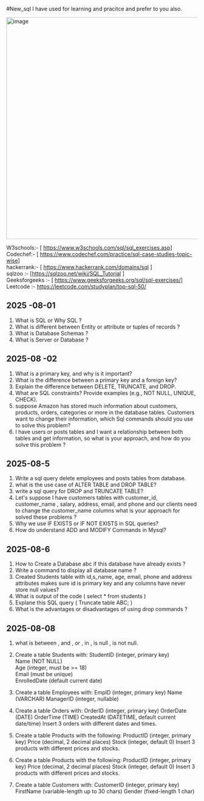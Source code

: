 #New_sql
I have used for learning and pracitce and prefer to you also.  <br>

<img width="1102" height="583" alt="image" src="https://github.com/user-attachments/assets/69e2e883-d749-4bcc-a98a-7dc0476adf6f" />

W3schools:- [ https://www.w3schools.com/sql/sql_exercises.asp] <br>
Codechef:- [ https://www.codechef.com/practice/sql-case-studies-topic-wise] <br> 
hackerrank:- [ https://www.hackerrank.com/domains/sql ] <br> 
sqlzoo  :- [https://sqlzoo.net/wiki/SQL_Tutorial ] <br> 
Geeksforgeeks :- [ https://www.geeksforgeeks.org/sql/sql-exercises/] <br> 
Leetcode :- https://leetcode.com/studyplan/top-sql-50/<br> 

## 2025 -08-01 
1. What is SQL or Why SQL ? <br>
2. What is different between Entity or attribute or tuples of records ? <br>
3. What is Database Schemas ?  <br>
4. What is Server or Database ? <br>

## 2025-08 -02 
1. What is a primary key, and why is it important?
2. What is the difference between a primary key and a foreign key?
3. Explain the difference between DELETE, TRUNCATE, and DROP.
4. What are SQL constraints? Provide examples (e.g., NOT NULL, UNIQUE, CHECK).
5. suppose Amazon has stored much information about customers, products, orders, categories or more in the database tables. Customers want to change their information, which Sql commands should you use to solve this problem?
6. I have users or posts tables and I want a relationship between both tables and get information, so what is your approach, and how do you solve this problem ?

## 2025-08-5
1. Write a sql query delete employees and posts tables from database.
2. what is the use case of ALTER TABLE and DROP TABLE?
3. write a sql query for DROP and TRUNCATE TABLE?
4. Let's suppose I have customers tables with customer_id, customer_name , salary, address, email, and phone and our clients need to change the customer_name columns what is your approach for solved these problems ?
5. Why we use  IF EXISTS or IF NOT EXISTS in SQL queries?
6. How do understand ADD and MODIFY Commands in Mysql?

## 2025-08-6
1. How to Create a Database abc if this database have already exists ?
2. Write a command to display all database name ?
3. Created Students table with id,s_name, age, email, phone and address attributes makes sure id is primary key and any columns have never store null values?
4. What is output of the code ( select * from students )
5. Explane this SQL query ( Truncate table ABC; )
6. What is the advantages or disadvantages of using drop commands ?

## 2025-08-08 
1. what is between , and , or , in , is null , is not null.
2. Create a table Students with:
  StudentID (integer, primary key) <br>
  Name (NOT NULL) <br>
  Age (integer, must be >= 18) <br>
  Email (must be unique) <br>
  EnrolledDate (default current date) <br>
  
3. Create a table Employees with:
  EmpID (integer, primary key)
  Name (VARCHAR)
  ManagerID (integer, nullable)

4. Create a table Orders with:
  OrderID (integer, primary key)
  OrderDate (DATE)
  OrderTime (TIME)
  CreatedAt (DATETIME, default current date/time)
  Insert 3 orders with different dates and times.

5. Create a table Products with the following:
  ProductID (integer, primary key)
  Price (decimal, 2 decimal places)
  Stock (integer, default 0)
  Insert 3 products with different prices and stocks.

6. Create a table Products with the following:
  ProductID (integer, primary key)
  Price (decimal, 2 decimal places)
  Stock (integer, default 0)
  Insert 3 products with different prices and stocks.

7. Create a table Customers with:
  CustomerID (integer, primary key)
  FirstName (variable-length up to 30 chars)
  Gender (fixed-length 1 char)
